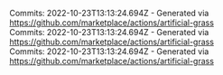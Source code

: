 Commits: 2022-10-23T13:13:24.694Z - Generated via https://github.com/marketplace/actions/artificial-grass
<br>
Commits: 2022-10-23T13:13:24.694Z - Generated via https://github.com/marketplace/actions/artificial-grass
<br>
Commits: 2022-10-23T13:13:24.694Z - Generated via https://github.com/marketplace/actions/artificial-grass
<br>
